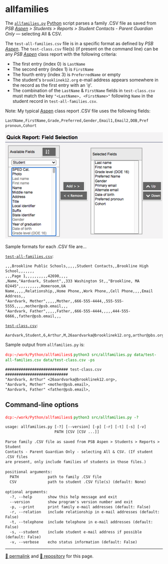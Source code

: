 # allfamilies

The [`allfamilies.py`](./src/allfamilies.py) [Python](https://docs.python.org/3/) script parses a family .CSV file as saved from *PSB [Aspen](https://ma-brookline.myfollett.com/aspen/) > Students > Reports > Student Contacts - Parent Guardian Only* &mdash; selecting All & CSV. 

The `test-all-families.csv` file is in a specific format as defined by *PSB [Aspen](https://ma-brookline.myfollett.com/aspen/)*. The `test-class.csv` file(s) (if present on the command line) can be any *PSB [Aspen](https://ma-brookline.myfollett.com/aspen/)* class report with the following criteria:

- The first entry (index 0) is `LastName`
- The second entry (index 1) is `FirstName`
- The fourth entry (index 3) is `PreferredName` or empty
- The student's `brooklinek12.org` e-mail address appears somewhere in the record as the first entry with an '`@`'.
- The combination of the `LastName` &amp; `FirstName` fields in `test-class.csv` must match the key `"<LastName>, <FirstName>"` following `Name` in the student record in `test-all-families.csv`.

Note: My typical [Aspen](https://ma-brookline.myfollett.com/aspen/) class report .CSV file uses the following fields:

```
LastName,FirstName,Grade,Preferred,Gender,Email1,Email2,DOB,Pref pronoun,Cohort	
```
![Aspen class report fields](./images/aspen-class-report-fields.png)

Sample formats for each .CSV file are...

[`test-all-families.csv`](./data/test-all-families.csv):

```csv
,,,Brookline Public Schools,,,,,Student Contacts,,Brookline High School,,,,,,,
,,,Page 1,,,,,,,,,,42690,,,,
,Name,"Aardvark, Student",,333 Washington St,,"Brookline, MA 02445",,,,,,,,,,Homeroom,UA
Name,,,,,Relationship,,Home Phone,,Work Phone,,Cell Phone,,,,Email Address,,
"Aardvark, Mother",,,,,Mother,,666-555-4444,,555-555-5555,,,,,mother@psb.email,,,
"Aardvark, Father",,,,,Father,,666-555-4444,,,,,444-555-6666,,father@psb.email,,,
```

[`test-class.csv`](./data/test-class.csv):

```csv
Aardvark,Student,6,Arthur,M,26aardvarka@brooklinek12.org,arthur@pbs.org,4/7/08,M,,,,,,,
```

Sample output from `allfamilies.py` is:

<span style="color:red;">`dcp:~/work/Python/allfamilies$`</span>
<span style="color:green;">`python3 src/allfamilies.py data/test-all-families.csv data/test-class.csv -ps`</span>

```
############################ test-class.csv ############################
"Aardvark, Arthur" <26aardvarka@brooklinek12.org>, 
"Aardvark, Mother" <mother@psb.email>, 
"Aardvark, Father" <father@psb.email>, 
```

## Command-line options

<span style="color:red;">`dcp:~/work/Python/allfamilies$`</span>
<span style="color:green;">`python3 src/allfamilies.py -?`</span>

```
usage: allfamilies.py [-?] [--version] [-p] [-r] [-t] [-s] [-v]
                      PATH [CSV [CSV ...]]

Parse family .CSV file as saved from PSB Aspen > Students > Reports > Student
Contacts - Parent Guardian Only - selecting All & CSV. (If student .CSV files
are present, only include families of students in those files.)

positional arguments:
  PATH             path to family .CSV file
  CSV              path to student .CSV file(s) (default: None)

optional arguments:
  -?, --help       show this help message and exit
  --version        show program's version number and exit
  -p, --print      print family e-mail addresses (default: False)
  -r, --relation   include relationship in e-mail addresses (default: False)
  -t, --telephone  include telephone in e-mail addresses (default: False)
  -s, --student    include student e-mail address if possible (default: False)
  -v, --verbose    echo status information (default: False)
  ```

<hr>

[&#128279; permalink](https://psb-david-petty.github.io/allfamilies) and [&#128297; repository](https://github.com/psb-david-petty/allfamilies) for this page.
